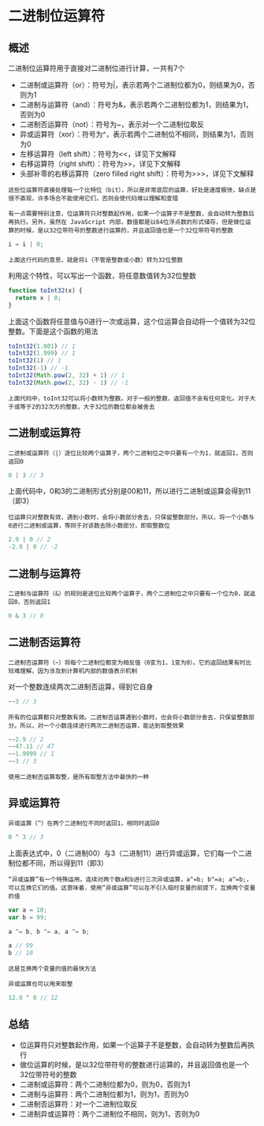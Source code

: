 # 二进制位运算符

## 概述

二进制位运算符用于直接对二进制位进行计算，一共有7个

+ 二进制或运算符（or）：符号为|，表示若两个二进制位都为0，则结果为0，否则为1
+ 二进制与运算符（and）：符号为&，表示若两个二进制位都为1，则结果为1，否则为0
+ 二进制否运算符（not）：符号为~，表示对一个二进制位取反
+ 异或运算符（xor）：符号为^，表示若两个二进制位不相同，则结果为1，否则为0
+ 左移运算符（left shift）：符号为<<，详见下文解释
+ 右移运算符（right shift）：符号为>>，详见下文解释
+ 头部补零的右移运算符（zero filled right shift）：符号为>>>，详见下文解释

`这些位运算符直接处理每一个比特位（bit），所以是非常底层的运算，好处是速度极快，缺点是很不直观，许多场合不能使用它们，否则会使代码难以理解和查错`

`有一点需要特别注意，位运算符只对整数起作用，如果一个运算子不是整数，会自动转为整数后再执行。另外，虽然在 JavaScript 内部，数值都是以64位浮点数的形式储存，但是做位运算的时候，是以32位带符号的整数进行运算的，并且返回值也是一个32位带符号的整数`

```javascript
i = i | 0;
```

`上面这行代码的意思，就是将i（不管是整数或小数）转为32位整数`

利用这个特性，可以写出一个函数，将任意数值转为32位整数

```javascript
function toInt32(x) {
  return x | 0;
}
```

上面这个函数将任意值与0进行一次或运算，这个位运算会自动将一个值转为32位整数。下面是这个函数的用法

```javascript
toInt32(1.001) // 1
toInt32(1.999) // 1
toInt32(1) // 1
toInt32(-1) // -1
toInt32(Math.pow(2, 32) + 1) // 1
toInt32(Math.pow(2, 32) - 1) // -1
```

`上面代码中，toInt32可以将小数转为整数。对于一般的整数，返回值不会有任何变化。对于大于或等于2的32次方的整数，大于32位的数位都会被舍去`

## 二进制或运算符

`二进制或运算符（|）逐位比较两个运算子，两个二进制位之中只要有一个为1，就返回1，否则返回0`

```javascript
0 | 3 // 3
```

上面代码中，0和3的二进制形式分别是00和11，所以进行二进制或运算会得到11（即3）

`位运算只对整数有效，遇到小数时，会将小数部分舍去，只保留整数部分。所以，将一个小数与0进行二进制或运算，等同于对该数去除小数部分，即取整数位`

```javascript
2.9 | 0 // 2
-2.9 | 0 // -2
```

## 二进制与运算符

`二进制与运算符（&）的规则是逐位比较两个运算子，两个二进制位之中只要有一个位为0，就返回0，否则返回1`

```javascript
0 & 3 // 0
```

## 二进制否运算符

`二进制否运算符（~）将每个二进制位都变为相反值（0变为1，1变为0）。它的返回结果有时比较难理解，因为涉及到计算机内部的数值表示机制`

对一个整数连续两次二进制否运算，得到它自身

```javascript
~~3 // 3
```

`所有的位运算都只对整数有效。二进制否运算遇到小数时，也会将小数部分舍去，只保留整数部分。所以，对一个小数连续进行两次二进制否运算，能达到取整效果`

```javascript
~~2.9 // 2
~~47.11 // 47
~~1.9999 // 1
~~3 // 3
```

`使用二进制否运算取整，是所有取整方法中最快的一种`

## 异或运算符

`异或运算（^）在两个二进制位不同时返回1，相同时返回0`

```javascript
0 ^ 3 // 3
```

上面表达式中，0（二进制00）与3（二进制11）进行异或运算，它们每一个二进制位都不同，所以得到11（即3）

`“异或运算”有一个特殊运用，连续对两个数a和b进行三次异或运算，a^=b; b^=a; a^=b;，可以互换它们的值。这意味着，使用“异或运算”可以在不引入临时变量的前提下，互换两个变量的值`

```javascript
var a = 10;
var b = 99;

a ^= b, b ^= a, a ^= b;

a // 99
b // 10
```

`这是互换两个变量的值的最快方法`

`异或运算也可以用来取整`

```javascript
12.9 ^ 0 // 12
```

## 总结
+ 位运算符只对整数起作用，如果一个运算子不是整数，会自动转为整数后再执行
+ 做位运算的时候，是以32位带符号的整数进行运算的，并且返回值也是一个32位带符号的整数
+ 二进制或运算符：两个二进制位都为0，则为0，否则为1
+ 二进制与运算符：两个二进制位都为1，则为1，否则为0
+ 二进制否运算符：对一个二进制位取反
+ 二进制异或运算符：两个二进制位不相同，则为1，否则为0
